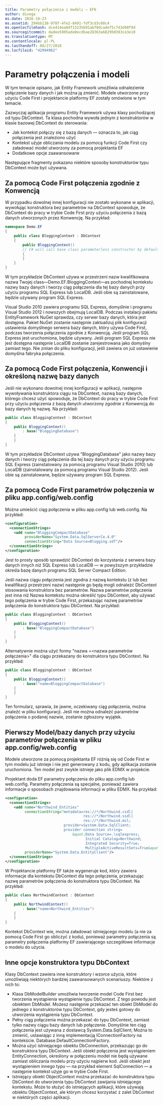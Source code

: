 ```yaml
---
title: Parametry połączenia i modeli — EF6
author: divega
ms.date: 2016-10-23
ms.assetid: 294bb138-978f-4fe2-8491-fdf3cd3c60c4
ms.openlocfilehash: dce414ea84f13235691abf0dcadef5c743d90f9d
ms.sourcegitcommit: dadee5905ada9ecdbae28363a682950383ce3e10
ms.translationtype: MT
ms.contentlocale: pl-PL
ms.lasthandoff: 08/27/2018
ms.locfileid: "42994962"
---
```

# <a name="connection-strings-and-models"></a>Parametry połączenia i modeli
W tym temacie opisano, jak Entity Framework umożliwia odnalezienie połączenie bazy danych i jak można ją zmienić. Modele utworzone przy użyciu Code First i projektancie platformy EF zostały omówione w tym temacie.  

Zazwyczaj aplikacja programu Entity Framework używa klasy pochodzącej od typu DbContext. Ta klasa pochodna wywoła jednym z konstruktorów w klasie bazowej DbContext do sterowania:  

- Jak kontekst połączy się z bazą danych — oznacza to, jak ciąg połączenia jest znaleziono użyć  
- Kontekst użyje obliczania modelu za pomocą funkcji Code First czy załadować model utworzony za pomocą projektanta EF  
- Dodatkowe opcje zaawansowane  

Następujące fragmenty pokazano niektóre sposoby konstruktorów typu DbContext może być używana.  

## <a name="use-code-first-with-connection-by-convention"></a>Za pomocą Code First połączenia zgodnie z Konwencją  

W przypadku dowolnej innej konfiguracji nie zostało wykonane w aplikacji, wywołując konstruktora bez parametrów na DbContext spowoduje, że DbContext do pracy w trybie Code First przy użyciu połączenia z bazą danych utworzonych przez Konwencję. Na przykład:  

``` csharp  
namespace Demo.EF
{
    public class BloggingContext : DbContext
    {
        public BloggingContext()
        // C# will call base class parameterless constructor by default
        {
        }
    }
}
```  

W tym przykładzie DbContext używa w przestrzeni nazw kwalifikowana nazwa Twojej class—Demo.EF.BloggingContext—as pochodnej kontekstu nazwy bazy danych i tworzy ciąg połączenia dla tej bazy danych przy użyciu programu SQL Express lub LocalDB. Jeśli obie są zainstalowane, będzie używany program SQL Express.  

Visual Studio 2010 zawiera programu SQL Express, domyślnie i programu Visual Studio 2012 i nowszych obejmują LocalDB. Podczas instalacji pakietu EntityFramework NuGet sprawdza, czy serwer bazy danych, która jest dostępna. Pakiet NuGet zostanie następnie zaktualizuj plik konfiguracji ustawienia domyślnego serwera bazy danych, który używa Code First, podczas tworzenia połączenia zgodnie z Konwencją. Jeśli program SQL Express jest uruchomiona, będzie używany. Jeśli program SQL Express nie jest dostępna następnie LocalDB zostanie zarejestrowana jako domyślny zamiast tego. Nie zmian do pliku konfiguracji, jeśli zawiera on już ustawienie domyślna fabryka połączenia.  

## <a name="use-code-first-with-connection-by-convention-and-specified-database-name"></a>Za pomocą Code First połączenia, Konwencji i określoną nazwę bazy danych  

Jeśli nie wykonano dowolnej innej konfiguracji w aplikacji, następnie wywoływania konstruktora ciągu na DbContext, nazwą bazy danych, którego chcesz użyć spowoduje, że DbContext do pracy w trybie Code First przy użyciu połączenia z bazą danych utworzony zgodnie z Konwencją do bazy danych tę nazwę. Na przykład:  

``` csharp  
public class BloggingContext : DbContext
{
    public BloggingContext()
        : base("BloggingDatabase")
    {
    }
}
```  

W tym przykładzie DbContext używa "BloggingDatabase" jako nazwy bazy danych i tworzy ciąg połączenia dla tej bazy danych przy użyciu programu SQL Express (zainstalowany za pomocą programu Visual Studio 2010) lub LocalDB (zainstalowany za pomocą programu Visual Studio 2012). Jeśli obie są zainstalowane, będzie używany program SQL Express.  

## <a name="use-code-first-with-connection-string-in-appconfigwebconfig-file"></a>Za pomocą Code First parametrów połączenia w pliku app.config/web.config  

Można umieścić ciąg połączenia w pliku app.config lub web.config. Na przykład:  

``` xml  
<configuration>
  <connectionStrings>
    <add name="BloggingCompactDatabase"
         providerName="System.Data.SqlServerCe.4.0"
         connectionString="Data Source=Blogging.sdf"/>
  </connectionStrings>
</configuration>
```  

Jest to prosty sposób sprawdzić DbContext do korzystania z serwera bazy danych innych niż SQL Express lub LocalDB — w powyższym przykładzie określa bazę danych programu SQL Server Compact Edition.  

Jeśli nazwa ciągu połączenia jest zgodna z nazwą kontekstu (z lub bez kwalifikacji przestrzeni nazw) następnie go będą mogli odnaleźć DbContext stosowania konstruktora bez parametrów. Nazwa parametrów połączenia jest inna niż Nazwa kontekstu można określić typu DbContext, aby używać tego połączenia w trybie Code First, przekazując nazwę parametrów połączenia do konstruktora typu DbContext. Na przykład:  

``` csharp  
public class BloggingContext : DbContext
{
    public BloggingContext()
        : base("BloggingCompactDatabase")
    {
    }
}
```  

Alternatywnie można użyć formy "nazwa =\<nazwa parametrów połączenia\>" dla ciągu przekazany do konstruktora typu DbContext. Na przykład:  

``` csharp  
public class BloggingContext : DbContext
{
    public BloggingContext()
        : base("name=BloggingCompactDatabase")
    {
    }
}
```  

Ten formularz, sprawia, że jawne, oczekiwany ciąg połączenia, można znaleźć w pliku konfiguracji. Jeśli nie można odnaleźć parametrów połączenia o podanej nazwie, zostanie zgłoszony wyjątek.  

## <a name="databasemodel-first-with-connection-string-in-appconfigwebconfig-file"></a>Pierwszy Model/bazy danych przy użyciu parametrów połączenia w pliku app.config/web.config  

Modele utworzone za pomocą projektanta EF różnią się od Code First w tym modelu już istnieje i nie jest generowany z kodu, gdy aplikacja zostanie uruchomiona. Ten model jest zwykle istnieje jako plik EDMX w projekcie.  

Projektant doda EF parametry połączenia do pliku app.config lub web.config. Parametry połączenia są specjalne, ponieważ zawiera informacje o sposobach znajdowania informacji w pliku EDMX. Na przykład:  

``` xml  
<configuration>  
  <connectionStrings>  
    <add name="Northwind_Entities"  
         connectionString="metadata=res://*/Northwind.csdl|  
                                    res://*/Northwind.ssdl|  
                                    res://*/Northwind.msl;  
                           provider=System.Data.SqlClient;  
                           provider connection string=  
                               &quot;Data Source=.\sqlexpress;  
                                     Initial Catalog=Northwind;  
                                     Integrated Security=True;  
                                     MultipleActiveResultSets=True&quot;"  
         providerName="System.Data.EntityClient"/>  
  </connectionStrings>  
</configuration>
```  

W Projektancie platformy EF także wygeneruje kod, który zawiera informacje dla kontekstu DbContext dla tego połączenia, przekazując nazwę parametrów połączenia do konstruktora typu DbContext. Na przykład:  

``` csharp  
public class NorthwindContext : DbContext
{
    public NorthwindContext()
        : base("name=Northwind_Entities")
    {
    }
}
```  

Kontekst DbContext wie, można załadować istniejącego modelu (a nie za pomocą Code First go obliczyć z kodu), ponieważ parametry połączenia są parametry połączenia platformy EF zawierającego szczegółowe informacje o modelu do użycia.  

## <a name="other-dbcontext-constructor-options"></a>Inne opcje konstruktora typu DbContext  

Klasy DbContext zawiera inne konstruktory i wzorce użycia, które umożliwiają niektórych bardziej zaawansowanych scenariuszy. Niektóre z nich to:  

- Klasa DbModelBuilder umożliwia tworzenie model Code First bez tworzenia wystąpienia wystąpienie typu DbContext. Z tego powodu jest obiektem DbModel. Możesz następnie przekazać ten obiekt DbModel do jednego z konstruktorów typu DbContext, gdy jesteś gotowy do utworzenia wystąpienia typu DbContext.  
- Pełny ciąg połączenia można przekazać do typu DbContext, zamiast tylko nazwy ciągu bazy danych lub połączenie. Domyślnie ten ciąg połączenia jest używana z dostawcą System.Data.SqlClient; Można to zmienić, ustawiając z inną implementacją IConnectionFactory na kontekście. Database.DefaultConnectionFactory.  
- Można użyć istniejącego obiektu DbConnection, przekazując go do konstruktora typu DbContext. Jeśli obiekt połączenia jest wystąpieniem EntityConnection, określony w połączeniu model nie będą używane zamiast obliczania modelu przy użyciu najpierw kod. Jeśli obiekt jest wystąpieniem innego typu — na przykład element SqlConnection — a następnie kontekst użyje go w trybie Code First.  
- Istniejący obiekt ObjectContext można przekazać do konstruktora typu DbContext do utworzenia typu DbContext zawijania istniejącego kontekstu. Może to służyć do istniejących aplikacji, które używają obiektu ObjectContext, ale którym chcesz korzystać z zalet DbContext w niektórych części aplikacji.  
